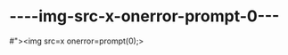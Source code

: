 ----img-src-x-onerror-prompt-0---
=================================

#">&lt;img src=x onerror=prompt(0);>